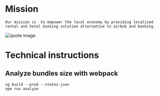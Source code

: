 
# Mission

    Our mission is  to empower the local economy by providing localized rental and hotel booking solution alternative to airbnb and booking.
    
   ![quote image](https://www.azquotes.com/picture-quotes/quote-we-can-fight-the-global-economy-with-a-strong-local-economy-wendell-berry-81-58-02.jpg)
 

# Technical instructions

## Analyze bundles size with webpack

    ng build --prod --states-json
    npm run analyze

